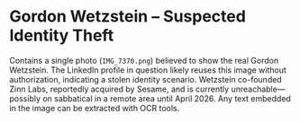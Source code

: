 # Gordon Wetzstein – Suspected Identity Theft

Contains a single photo (`IMG_7370.png`) believed to show the real Gordon Wetzstein. The LinkedIn profile in question likely reuses this image without authorization, indicating a stolen identity scenario. Wetzstein co-founded Zinn Labs, reportedly acquired by Sesame, and is currently unreachable—possibly on sabbatical in a remote area until April 2026. Any text embedded in the image can be extracted with OCR tools.
